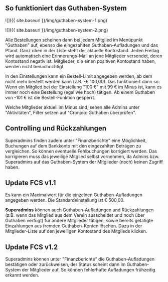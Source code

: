 ## So funktioniert das Guthaben-System

![]({{ site.baseurl }}/img/guthaben-system-1.png)

![]({{ site.baseurl }}/img/guthaben-system-2.png)

Alle Bestellungen scheinen dann bei jedem Mitglied im Menüpunkt "Guthaben" auf, ebenso die eingezahlten Guthaben-Aufladungen und das Pfand. Ganz oben in der Liste steht der aktuelle Kontostand. Jeden Freitag wird automatisch eine Erinnerungs-Mail an jene Mitglieder versendet, deren Kontostand negativ ist. Mitglieder, die einen positiven Kontostand haben, werden nicht benachrichtigt.

In den Einstellungen kann ein Bestell-Limit angegeben werden, ab dem nicht mehr bestellt werden kann (z.B. -€ 100,00).
Das funktioniert dann so: Wenn ein Mitglied bei der Einstellung "100 €" mit 99 € im Minus ist, kann es immer noch eine Bestellung (egal wie hoch) tätigen. Ab einem Guthaben von -101 € ist die Bestell-Funktion gesperrt.

Welche Mitglieder aktuell im Minus sind, sehen alle Admins unter "Aktivitäten", Filter setzen auf "Cronjob: Guthaben überprüfen".

## Controlling und Rückzahlungen
Superadmins finden zudem unter "Finanzberichte" eine Möglichkeit, Buchungen auf dem Bankkonto mit den eingezahlten Beträgen zu vergleichen. So können eventuelle Fehlbuchungen korrigiert werden. Das korrigieren muss das jeweilige Mitglied selbst vornehmen, da Admins bzw. Superadmins auf das Guthaben-System der Mitglieder (noch) keinen Zugriff haben.

## Update FCS v1.1
Es kann ein Maximalwert für die einzelnen Guthaben-Aufladungen angegeben werden. Die Standardeinstellung ist € 500,00.

**Superadmins** können auch Guthaben-Aufladungen und Rückzahlungen (z.B. wenn das Mitglied aus dem Verein ausscheidet und noch über Guthaben verfügt) für andere Mitglieder tätigen, sowie bereits getätigte Einzahlungen aus fremden Guthaben-Konten löschen. Dazu in der Mitglieder-Liste auf den jeweiligen Kontostand des Mitglieds klicken.

## Update FCS v1.2
Superadmins können unter "Finanzberichte" die Guthaben-Aufladungen bestätigen oder zurückweisen, der Status scheint dann im Guthaben-System der Mitglieder auf. So können fehlerhafte Aufladungen frühzeitig erkannt werden.

